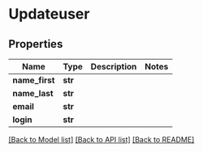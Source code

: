 # Updateuser

## Properties
Name | Type | Description | Notes
------------ | ------------- | ------------- | -------------
**name_first** | **str** |  | 
**name_last** | **str** |  | 
**email** | **str** |  | 
**login** | **str** |  | 

[[Back to Model list]](../README.md#documentation-for-models) [[Back to API list]](../README.md#documentation-for-api-endpoints) [[Back to README]](../README.md)


